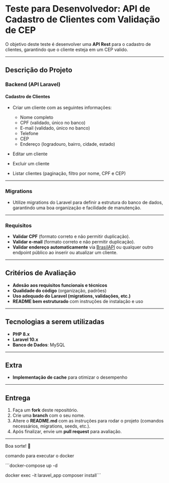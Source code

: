   # **Teste para Desenvolvedor: API de Cadastro de Clientes com Validação de CEP**

O objetivo deste teste é desenvolver uma **API Rest** para o cadastro de clientes, garantindo que o cliente esteja em um CEP valido.

---

## **Descrição do Projeto**

### **Backend (API Laravel)**

#### **Cadastro de Clientes**
- Criar um cliente com as seguintes informações:
  - Nome completo
  - CPF (validado, único no banco)
  - E-mail (validado, único no banco)
  - Telefone
  - CEP 
  - Endereço (logradouro, bairro, cidade, estado)

- Editar um cliente
- Excluir um cliente
- Listar clientes (paginação, filtro por nome, CPF e CEP)

---

### **Migrations**
- Utilize migrations do Laravel para definir a estrutura do banco de dados, garantindo uma boa organização e facilidade de manutenção.

---

### **Requisitos**
- **Validar CPF** (formato correto e não permitir duplicação).
- **Validar e-mail** (formato correto e não permitir duplicação).
- **Validar endereço automaticamente** via [BrasilAPI](https://brasilapi.com.br/docs#tag/CEP-V2) ou qualquer outro endpoint público ao inserir ou atualizar um cliente.


---

## **Critérios de Avaliação**
- **Adesão aos requisitos funcionais e técnicos**
- **Qualidade do código** (organização, padrões)
- **Uso adequado do Laravel (migrations, validações, etc.)**
- **README bem estruturado** com instruções de instalação e uso

---

## **Tecnologias a serem utilizadas**
- **PHP 8.x**
- **Laravel 10.x**
- **Banco de Dados**: MySQL

---

## **Extra**
- **Implementação de cache** para otimizar o desempenho 

---

## **Entrega**
1. Faça um **fork** deste repositório.
2. Crie uma **branch** com o seu nome.
3. Altere o **README.md** com as instruções para rodar o projeto (comandos necessários, migrations, seeds, etc.).
4. Após finalizar, envie um **pull request** para avaliação.

---


Boa sorte! 🚀



comando para executar o docker 

´´´docker-compose up -d

docker exec -it laravel_app composer install´´´
